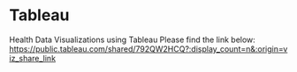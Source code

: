 # Tableau
Health Data Visualizations using Tableau
Please find the link below: 
https://public.tableau.com/shared/792QW2HCQ?:display_count=n&:origin=viz_share_link
